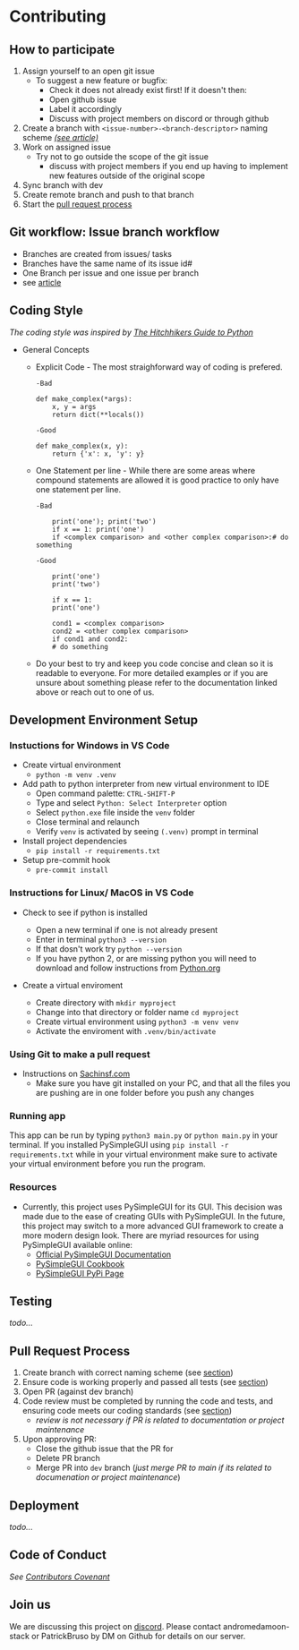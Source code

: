 # Contributing

## How to participate

1. Assign yourself to an open git issue
    - To suggest a new feature or bugfix:
      - Check it does not already exist first! If it doesn't then:
      - Open github issue
      - Label it accordingly
      - Discuss with project members on discord or through github
2. Create a branch with `<issue-number>-<branch-descriptor>` naming scheme [*(see article)*](https://deepsource.io/blog/git-branch-naming-conventions/)
3. Work on assigned issue
    - Try not to go outside the scope of the git issue
      - discuss with project members if you end up having to implement new features outside of the original scope
4. Sync branch with dev
5. Create remote branch and push to that branch
6. Start the [pull request process](#pull-request=process)

## Git workflow: Issue branch workflow

- Branches are created from issues/ tasks
- Branches have the same name of its issue id#
- One Branch per issue and one issue per branch
- see [article](https://medium.com/flexisaf/git-workflow-for-your-project-3d9dbdc5f8e2)

## Coding Style

*The coding style was inspired by [The Hitchhikers Guide to Python](https://docs.python-guide.org/writing/style/)*

- General Concepts
  - Explicit Code - The most straighforward way of coding is prefered.

        -Bad

        def make_complex(*args):
            x, y = args
            return dict(**locals())

        -Good

        def make_complex(x, y):
            return {'x': x, 'y': y}

  - One Statement per line - While there are some areas where compound statements are allowed it is good practice to only have one statement per line.

        -Bad

            print('one'); print('two')
            if x == 1: print('one')
            if <complex comparison> and <other complex comparison>:# do something

        -Good

            print('one')
            print('two')

            if x == 1:
            print('one')

            cond1 = <complex comparison>
            cond2 = <other complex comparison>
            if cond1 and cond2:
            # do something

  - Do your best to try and keep you code concise and clean so it is readable to everyone. For more detailed examples or if you are unsure about something please refer to the documentation linked above or reach out to one of us.

## Development Environment Setup

### Instuctions for Windows in VS Code

- Create virtual environment
  - `python -m venv .venv`
- Add path to python interpreter from new virtual environment to IDE
  - Open command palette: `CTRL-SHIFT-P`
  - Type and select `Python: Select Interpreter` option
  - Select `python.exe` file inside the `venv` folder
  - Close terminal and relaunch
  - Verify `venv` is activated by seeing `(.venv)` prompt in terminal
- Install project dependencies
  - `pip install -r requirements.txt`
- Setup pre-commit hook
  - `pre-commit install`

### Instructions for Linux/ MacOS in VS Code

- Check to see if python is installed
  - Open a new terminal if one is not already present
  - Enter in terminal `python3 --version`
  - If that dosn't work try `python --version`
  - If you have python 2, or are missing python you will need to download and follow instructions from [Python.org](https://www.python.org/downloads/)

- Create a virtual enviroment
  - Create directory with `mkdir myproject`
  - Change into that directory or folder name `cd myproject`
  - Create virtual environment using `python3 -m venv venv`
  - Activate the enviroment with `.venv/bin/activate`

### Using Git to make a pull request

- Instructions on [Sachinsf.com](https://www.sachinsf.com/how-to-push-the-code-from-vs-code-to-github/)
  - Make sure you have git installed on your PC, and that all the files you are pushing are in one folder before you push any changes

### Running app

This app can be run by typing `python3 main.py` or `python main.py` in your terminal.  If you installed PySimpleGUI using `pip install -r requirements.txt` while in your virtual environment make sure to activate your virtual environment before you run the program.
  
### Resources

- Currently, this project uses PySimpleGUI for its GUI.  This decision was made due to the ease of creating GUIs with PySimpleGUI.  In the future, this project may switch to a more advanced GUI framework to create a more modern design look.  There are myriad resources for using PySimpleGUI available online:
  - [Official PySimpleGUI Documentation](https://pysimplegui.readthedocs.io/en/latest/)
  - [PySimpleGUI Cookbook](https://pysimplegui.readthedocs.io/en/latest/cookbook/)
  - [PySimpleGUI PyPi Page](https://pypi.org/project/PySimpleGUI/)

## Testing

*todo...*

## Pull Request Process

1. Create branch with correct naming scheme (see [section](#how-to-participate))
2. Ensure code is working properly and passed all tests (see [section](#testing))
3. Open PR (against dev branch)
4. Code review must be completed by running the code and tests, and ensuring code meets our coding standards (see [section](#coding-style))
    - *review is not necessary if PR is related to documentation or project maintenance*
5. Upon approving PR:
    - Close the github issue that the PR for
    - Delete PR branch
    - Merge PR into `dev` branch (*just merge PR to main if its related to documenation or project maintenance*)

## Deployment

*todo...*

## Code of Conduct

*See [Contributors Covenant](https://www.contributor-covenant.org/version/2/0/code_of_conduct/code_of_conduct.txt)*

## Join us

We are discussing this project on [discord](https://discord.com/). Please contact andromedamoon-stack or PatrickBruso by DM on Github for details on our server.
